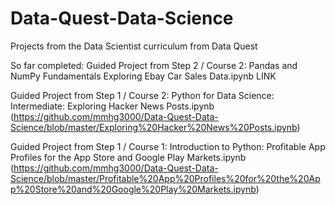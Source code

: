 # Data-Quest-Data-Science
Projects from the Data Scientist curriculum from Data Quest

So far completed:
Guided Project from Step 2 / Course 2: Pandas and NumPy Fundamentals
Exploring Ebay Car Sales Data.ipynb
LINK

Guided Project from Step 1 / Course 2: Python for Data Science: Intermediate:
Exploring Hacker News Posts.ipynb
(https://github.com/mmhg3000/Data-Quest-Data-Science/blob/master/Exploring%20Hacker%20News%20Posts.ipynb)


Guided Project from Step 1 / Course 1: Introduction to Python:
Profitable App Profiles for the App Store and Google Play Markets.ipynb
(https://github.com/mmhg3000/Data-Quest-Data-Science/blob/master/Profitable%20App%20Profiles%20for%20the%20App%20Store%20and%20Google%20Play%20Markets.ipynb)
